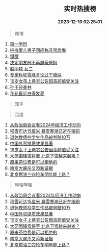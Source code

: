 <div align="center"><h2>实时热搜榜</h2><h4>2023-12-10 02:25:01</h4></div>

> 微博  

1. [第一学历](https://s.weibo.com/weibo?q=%E7%AC%AC%E4%B8%80%E5%AD%A6%E5%8E%86&t=31&band_rank=1&Refer=top)<br />
2. [拖拽妻儿男子回应称非常后悔](https://s.weibo.com/weibo?q=%23%E6%8B%96%E6%8B%BD%E5%A6%BB%E5%84%BF%E7%94%B7%E5%AD%90%E5%9B%9E%E5%BA%94%E7%A7%B0%E9%9D%9E%E5%B8%B8%E5%90%8E%E6%82%94%23&t=31&band_rank=2&Refer=top)<br />
3. [塌腰](https://s.weibo.com/weibo?q=%E5%A1%8C%E8%85%B0&t=31&band_rank=3&Refer=top)<br />
4. [决定朋友圈不再屏蔽爸妈](https://s.weibo.com/weibo?q=%E5%86%B3%E5%AE%9A%E6%9C%8B%E5%8F%8B%E5%9C%88%E4%B8%8D%E5%86%8D%E5%B1%8F%E8%94%BD%E7%88%B8%E5%A6%88&t=31&band_rank=4&Refer=top)<br />
5. [赵丽颖 女二](https://s.weibo.com/weibo?q=%E8%B5%B5%E4%B8%BD%E9%A2%96%20%E5%A5%B3%E4%BA%8C&t=31&band_rank=5&Refer=top)<br />
6. [专家称张雪峰言论过于极端](https://s.weibo.com/weibo?q=%23%E4%B8%93%E5%AE%B6%E7%A7%B0%E5%BC%A0%E9%9B%AA%E5%B3%B0%E8%A8%80%E8%AE%BA%E8%BF%87%E4%BA%8E%E6%9E%81%E7%AB%AF%23&t=31&band_rank=6&Refer=top)<br />
7. [19岁女孩上悬赏公告因高颜值受关注](https://s.weibo.com/weibo?q=%2319%E5%B2%81%E5%A5%B3%E5%AD%A9%E4%B8%8A%E6%82%AC%E8%B5%8F%E5%85%AC%E5%91%8A%E5%9B%A0%E9%AB%98%E9%A2%9C%E5%80%BC%E5%8F%97%E5%85%B3%E6%B3%A8%23&t=31&band_rank=7&Refer=top)<br />
8. [孙千孙美林](https://s.weibo.com/weibo?q=%E5%AD%99%E5%8D%83%E5%AD%99%E7%BE%8E%E6%9E%97&t=31&band_rank=8&Refer=top)<br />
9. [花花最近白得发亮](https://s.weibo.com/weibo?q=%23%E8%8A%B1%E8%8A%B1%E6%9C%80%E8%BF%91%E7%99%BD%E5%BE%97%E5%8F%91%E4%BA%AE%23&t=31&band_rank=9&Refer=top)<br />

> 知乎  


> 百度  

1. [从政治局会议看2024年经济工作动向](https://www.baidu.com/s?wd=%E4%BB%8E%E6%94%BF%E6%B2%BB%E5%B1%80%E4%BC%9A%E8%AE%AE%E7%9C%8B2024%E5%B9%B4%E7%BB%8F%E6%B5%8E%E5%B7%A5%E4%BD%9C%E5%8A%A8%E5%90%91&sa=fyb_news&rsv_dl=fyb_news)<br />
2. [积雪可达15厘米 暴雪寒潮已近在眼前](https://www.baidu.com/s?wd=%E7%A7%AF%E9%9B%AA%E5%8F%AF%E8%BE%BE15%E5%8E%98%E7%B1%B3+%E6%9A%B4%E9%9B%AA%E5%AF%92%E6%BD%AE%E5%B7%B2%E8%BF%91%E5%9C%A8%E7%9C%BC%E5%89%8D&sa=fyb_news&rsv_dl=fyb_news)<br />
3. [退休教师抄学生作品被判赔10万](https://www.baidu.com/s?wd=%E9%80%80%E4%BC%91%E6%95%99%E5%B8%88%E6%8A%84%E5%AD%A6%E7%94%9F%E4%BD%9C%E5%93%81%E8%A2%AB%E5%88%A4%E8%B5%9410%E4%B8%87&sa=fyb_news&rsv_dl=fyb_news)<br />
4. [中国外贸提质效果显著](https://www.baidu.com/s?wd=%E4%B8%AD%E5%9B%BD%E5%A4%96%E8%B4%B8%E6%8F%90%E8%B4%A8%E6%95%88%E6%9E%9C%E6%98%BE%E8%91%97&sa=fyb_news&rsv_dl=fyb_news)<br />
5. [19岁女子上悬赏公告因高颜值受关注](https://www.baidu.com/s?wd=19%E5%B2%81%E5%A5%B3%E5%AD%90%E4%B8%8A%E6%82%AC%E8%B5%8F%E5%85%AC%E5%91%8A%E5%9B%A0%E9%AB%98%E9%A2%9C%E5%80%BC%E5%8F%97%E5%85%B3%E6%B3%A8&sa=fyb_news&rsv_dl=fyb_news)<br />
6. [大范围降雪将至 北京下雪越来越难？](https://www.baidu.com/s?wd=%E5%A4%A7%E8%8C%83%E5%9B%B4%E9%99%8D%E9%9B%AA%E5%B0%86%E8%87%B3+%E5%8C%97%E4%BA%AC%E4%B8%8B%E9%9B%AA%E8%B6%8A%E6%9D%A5%E8%B6%8A%E9%9A%BE%EF%BC%9F&sa=fyb_news&rsv_dl=fyb_news)<br />
7. [原来茶位费是可以拒绝的](https://www.baidu.com/s?wd=%E5%8E%9F%E6%9D%A5%E8%8C%B6%E4%BD%8D%E8%B4%B9%E6%98%AF%E5%8F%AF%E4%BB%A5%E6%8B%92%E7%BB%9D%E7%9A%84&sa=fyb_news&rsv_dl=fyb_news)<br />
8. [南京大屠杀又添新证据](https://www.baidu.com/s?wd=%E5%8D%97%E4%BA%AC%E5%A4%A7%E5%B1%A0%E6%9D%80%E5%8F%88%E6%B7%BB%E6%96%B0%E8%AF%81%E6%8D%AE&sa=fyb_news&rsv_dl=fyb_news)<br />
9. [北京燃油三四轮车明年能上路？](https://www.baidu.com/s?wd=%E5%8C%97%E4%BA%AC%E7%87%83%E6%B2%B9%E4%B8%89%E5%9B%9B%E8%BD%AE%E8%BD%A6%E6%98%8E%E5%B9%B4%E8%83%BD%E4%B8%8A%E8%B7%AF%EF%BC%9F&sa=fyb_news&rsv_dl=fyb_news)<br />

> 哔哩哔哩  

1. [从政治局会议看2024年经济工作动向](https://www.baidu.com/s?wd=%E4%BB%8E%E6%94%BF%E6%B2%BB%E5%B1%80%E4%BC%9A%E8%AE%AE%E7%9C%8B2024%E5%B9%B4%E7%BB%8F%E6%B5%8E%E5%B7%A5%E4%BD%9C%E5%8A%A8%E5%90%91&sa=fyb_news&rsv_dl=fyb_news)<br />
2. [积雪可达15厘米 暴雪寒潮已近在眼前](https://www.baidu.com/s?wd=%E7%A7%AF%E9%9B%AA%E5%8F%AF%E8%BE%BE15%E5%8E%98%E7%B1%B3+%E6%9A%B4%E9%9B%AA%E5%AF%92%E6%BD%AE%E5%B7%B2%E8%BF%91%E5%9C%A8%E7%9C%BC%E5%89%8D&sa=fyb_news&rsv_dl=fyb_news)<br />
3. [退休教师抄学生作品被判赔10万](https://www.baidu.com/s?wd=%E9%80%80%E4%BC%91%E6%95%99%E5%B8%88%E6%8A%84%E5%AD%A6%E7%94%9F%E4%BD%9C%E5%93%81%E8%A2%AB%E5%88%A4%E8%B5%9410%E4%B8%87&sa=fyb_news&rsv_dl=fyb_news)<br />
4. [中国外贸提质效果显著](https://www.baidu.com/s?wd=%E4%B8%AD%E5%9B%BD%E5%A4%96%E8%B4%B8%E6%8F%90%E8%B4%A8%E6%95%88%E6%9E%9C%E6%98%BE%E8%91%97&sa=fyb_news&rsv_dl=fyb_news)<br />
5. [19岁女子上悬赏公告因高颜值受关注](https://www.baidu.com/s?wd=19%E5%B2%81%E5%A5%B3%E5%AD%90%E4%B8%8A%E6%82%AC%E8%B5%8F%E5%85%AC%E5%91%8A%E5%9B%A0%E9%AB%98%E9%A2%9C%E5%80%BC%E5%8F%97%E5%85%B3%E6%B3%A8&sa=fyb_news&rsv_dl=fyb_news)<br />
6. [大范围降雪将至 北京下雪越来越难？](https://www.baidu.com/s?wd=%E5%A4%A7%E8%8C%83%E5%9B%B4%E9%99%8D%E9%9B%AA%E5%B0%86%E8%87%B3+%E5%8C%97%E4%BA%AC%E4%B8%8B%E9%9B%AA%E8%B6%8A%E6%9D%A5%E8%B6%8A%E9%9A%BE%EF%BC%9F&sa=fyb_news&rsv_dl=fyb_news)<br />
7. [原来茶位费是可以拒绝的](https://www.baidu.com/s?wd=%E5%8E%9F%E6%9D%A5%E8%8C%B6%E4%BD%8D%E8%B4%B9%E6%98%AF%E5%8F%AF%E4%BB%A5%E6%8B%92%E7%BB%9D%E7%9A%84&sa=fyb_news&rsv_dl=fyb_news)<br />
8. [南京大屠杀又添新证据](https://www.baidu.com/s?wd=%E5%8D%97%E4%BA%AC%E5%A4%A7%E5%B1%A0%E6%9D%80%E5%8F%88%E6%B7%BB%E6%96%B0%E8%AF%81%E6%8D%AE&sa=fyb_news&rsv_dl=fyb_news)<br />
9. [北京燃油三四轮车明年能上路？](https://www.baidu.com/s?wd=%E5%8C%97%E4%BA%AC%E7%87%83%E6%B2%B9%E4%B8%89%E5%9B%9B%E8%BD%AE%E8%BD%A6%E6%98%8E%E5%B9%B4%E8%83%BD%E4%B8%8A%E8%B7%AF%EF%BC%9F&sa=fyb_news&rsv_dl=fyb_news)<br />
